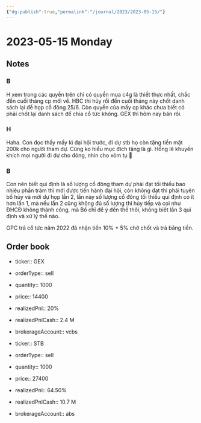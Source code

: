 ```yaml
---
{"dg-publish":true,"permalink":"/journal/2023/2023-05-15/"}
---
```


# 2023-05-15 Monday

## Notes

### B

H xem trong các quyền trên chỉ có quyền mua c4g là thiết thực nhất, chắc đến cuối tháng cp mới về.
HBC thì hủy rồi đến cuối tháng này chốt danh sách lại để họp cổ đông 25/6. Còn quyền của mấy cp khác chưa biết có phải chốt lại danh sách để chia cổ tức không. GEX thì hôm nay bán rồi.

### H

Haha. Con đọc thấy mấy kì đại hội trước, đi dự stb họ còn tặng tiền mặt 200k cho người tham dự. Cũng ko hiểu mục đích tặng là gì. Hổng lẽ khuyến khích mọi người đi dự cho đông, nhìn cho xôm tụ 🤣

### B

Con nên biết qui định là số lượng cổ đông tham dự phải đạt tối thiểu bao nhiêu phần trăm thì mới được tiến hành đại hội, còn không đạt thì phải tuyên bố hủy và mời dự họp lần 2, lần này số lượng cổ đông tối thiểu qui định có ít hơn lần 1, mà nếu lần 2 cũng không đủ số lượng thì hủy tiếp và coi như ĐHCĐ không thành công, mà Bố chỉ để ý đến thế thôi, không biết lần 3 qui định và xử lý thế nào.

OPC trả cổ tức năm 2022 đã nhận tiền 10% + 5% chờ chốt và trả bằng tiền.

## Order book

- ticker:: GEX
- orderType:: sell
- quantity:: 1000
- price:: 14400
- realizedPnl:: 20%
- realizedPnlCash:: 2.4 M
- brokerageAccount:: vcbs

- ticker:: STB
- orderType:: sell
- quantity:: 1000
- price:: 27400
- realizedPnl:: 64.50%
- realizedPnlCash:: 10.7 M
- brokerageAccount:: abs